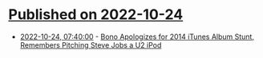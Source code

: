 # [Published on 2022-10-24](index.md)

* [2022-10-24, 07:40:00](https://entertainment.slashdot.org/story/22/10/24/044204/bono-apologizes-for-2014-itunes-album-stunt-remembers-pitching-steve-jobs-a-u2-ipod?utm_source=rss1.0mainlinkanon&utm_medium=feed) - [Bono Apologizes for 2014 iTunes Album Stunt, Remembers Pitching Steve Jobs a U2 iPod](https://entertainment.slashdot.org/story/22/10/24/044204/bono-apologizes-for-2014-itunes-album-stunt-remembers-pitching-steve-jobs-a-u2-ipod?utm_source=rss1.0mainlinkanon&utm_medium=feed)
